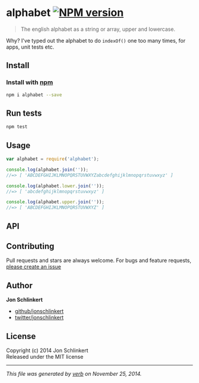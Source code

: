 # alphabet [![NPM version](https://badge.fury.io/js/alphabet.svg)](http://badge.fury.io/js/alphabet)

> The english alphabet as a string or array, upper and lowercase.

Why? I've typed out the alphabet to do `indexOf()` one too many times, for apps, unit tests etc.

## Install
### Install with [npm](npmjs.org)

```bash
npm i alphabet --save
```

## Run tests

```bash
npm test
```

## Usage

```js
var alphabet = require('alphabet');

console.log(alphabet.join(''));
//=> [ 'ABCDEFGHIJKLMNOPQRSTUVWXYZabcdefghijklmnopqrstuvwxyz' ]

console.log(alphabet.lower.join(''));
//=> [ 'abcdefghijklmnopqrstuvwxyz' ]

console.log(alphabet.upper.join(''));
//=> [ 'ABCDEFGHIJKLMNOPQRSTUVWXYZ' ]
```

## API


## Contributing
Pull requests and stars are always welcome. For bugs and feature requests, [please create an issue](https://github.com/jonschlinkert/alphabet/issues)

## Author

**Jon Schlinkert**
 
+ [github/jonschlinkert](https://github.com/jonschlinkert)
+ [twitter/jonschlinkert](http://twitter.com/jonschlinkert) 

## License
Copyright (c) 2014 Jon Schlinkert  
Released under the MIT license

***

_This file was generated by [verb](https://github.com/assemble/verb) on November 25, 2014._
